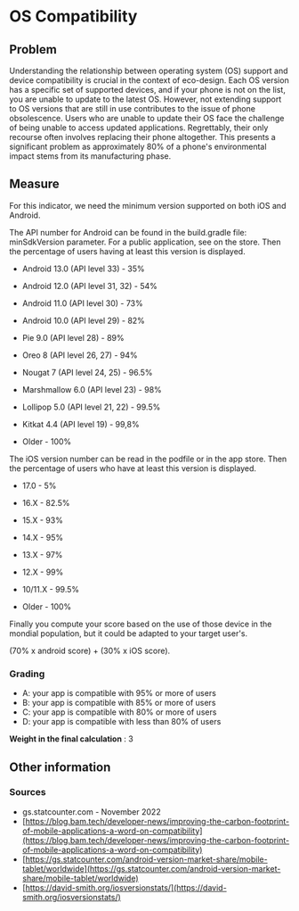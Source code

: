 # OS Compatibility

## Problem

Understanding the relationship between operating system (OS) support and device compatibility is crucial in the context of eco-design. Each OS version has a specific set of supported devices, and if your phone is not on the list, you are unable to update to the latest OS. However, not extending support to OS versions that are still in use contributes to the issue of phone obsolescence. Users who are unable to update their OS face the challenge of being unable to access updated applications. Regrettably, their only recourse often involves replacing their phone altogether. This presents a significant problem as approximately 80% of a phone's environmental impact stems from its manufacturing phase.

## Measure

For this indicator, we need the minimum version supported on both iOS and Android.

The API number for Android can be found in the build.gradle file: minSdkVersion parameter. For a public application, see on the store. Then the percentage of users having at least this version is displayed.

- Android 13.0 (API level 33) - 35%

- Android 12.0 (API level 31, 32) - 54%

- Android 11.0 (API level 30) - 73%

- Android 10.0 (API level 29) - 82%

- Pie 9.0 (API level 28) - 89%

- Oreo 8 (API level 26, 27) - 94%

- Nougat 7 (API level 24, 25) - 96.5%

- Marshmallow 6.0 (API level 23) - 98%

- Lollipop 5.0 (API level 21, 22) - 99.5%

- Kitkat 4.4 (API level 19) - 99,8%

- Older - 100%

The iOS version number can be read in the podfile or in the app store. Then the percentage of users who have at least this version is displayed.

- 17.0 - 5%

- 16.X - 82.5%

- 15.X - 93%

- 14.X - 95%

- 13.X - 97%

- 12.X - 99%

- 10/11.X - 99.5%

- Older - 100%

Finally you compute your score based on the use of those device in the mondial population, but it could be adapted to your target user's.

(70% x android score) + (30% x iOS score).

### Grading

- A: your app is compatible with 95% or more of users
- B: your app is compatible with 85% or more of users
- C: your app is compatible with 80% or more of users
- D: your app is compatible with less than 80% of users

**Weight in the final calculation** : 3

## Other information

### Sources

- gs.statcounter.com - November 2022
- [https://blog.bam.tech/developer-news/improving-the-carbon-footprint-of-mobile-applications-a-word-on-compatibility](https://blog.bam.tech/developer-news/improving-the-carbon-footprint-of-mobile-applications-a-word-on-compatibility)
- [https://gs.statcounter.com/android-version-market-share/mobile-tablet/worldwide](https://gs.statcounter.com/android-version-market-share/mobile-tablet/worldwide)
- [https://david-smith.org/iosversionstats/](https://david-smith.org/iosversionstats/)
